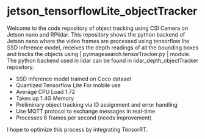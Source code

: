 # jetson_tensorflowLite_objectTracker

Welcome to the code repository of object tracking using CSI Camera on Jetson nano and RPlidar. This repository 
shows the python backend of Jetson nano where the video frames are processed using tensorflow lite SSD inference
model, receives the depth readings of all the bounding boxes and tracks the objects using | pyimagesearch.tensorTracker.py | 
module. The python backend used in lidar can be found in lidar_depth_objectTracker repository.

- SSD Inference model trained on Coco dataset
- Quantized Tensorflow Lite For mobile use 
- Average CPU Load 1.72 
- Takes up 1.4G Memory
- Preliminary object tracking via ID assignment and error handling
- Use MQTT protocol to exchange messages in real-time
- Processes 6 frames per second (needs improvement)

I hope to optimize this process by integrating TensorRT.




